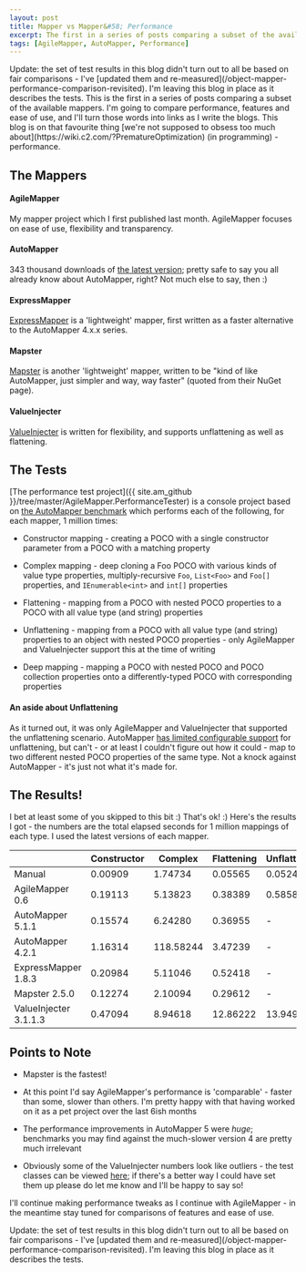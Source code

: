 ```yaml
---
layout: post
title: Mapper vs Mapper&#58; Performance
excerpt: The first in a series of posts comparing a subset of the available mappers. This blog is on that favourite thing we're not supposed to obsess too much about (in programming) - performance.
tags: [AgileMapper, AutoMapper, Performance]
---
```


<span class="updated">
Update: the set of test results in this blog didn't turn out to all be based on fair comparisons - 
I've [updated them and re-measured](/object-mapper-performance-comparison-revisited).
I'm leaving this blog in place as it describes the tests.
</span>

<span class="first">
This is the first in a series of posts comparing a subset of the available mappers. I'm going to 
compare performance, features and ease of use, and I'll turn those words into links as I write the 
blogs. This blog is on that favourite thing 
[we're not supposed to obsess too much about](https://wiki.c2.com/?PrematureOptimization) (in programming) -
performance.
</span>

## The Mappers

#### AgileMapper

My mapper project which I first published last month. AgileMapper focuses on ease of use, flexibility and transparency.

#### AutoMapper

343 thousand downloads of [the latest version](https://www.nuget.org/packages/AutoMapper); pretty 
safe to say you all already know about AutoMapper, right? Not much else to say, then :)

#### ExpressMapper

[ExpressMapper](https://www.nuget.org/packages/Expressmapper) is a 'lightweight' mapper, first 
written as a faster alternative to the AutoMapper 4.x.x series.

#### Mapster

[Mapster](https://www.nuget.org/packages/Mapster) is another 'lightweight' mapper, written to be 
"kind of like AutoMapper, just simpler and way, way faster" (quoted from their NuGet page).

#### ValueInjecter

[ValueInjecter](https://www.nuget.org/packages/ValueInjecter) is written for flexibility, and 
supports unflattening as well as flattening.

## The Tests

[The performance test project]({{ site.am_github }}/tree/master/AgileMapper.PerformanceTester) is a 
console project based on [the AutoMapper benchmark](https://github.com/AutoMapper/AutoMapper/tree/master/src/Benchmark)
which performs each of the following, for each mapper, 1 million times:

- Constructor mapping - creating a POCO with a single constructor parameter from a POCO with a 
  matching property

- Complex mapping - deep cloning a Foo POCO with various kinds of value type properties, 
  multiply-recursive `Foo`, `List<Foo>` and `Foo[]` properties, and `IEnumerable<int>` and 
  `int[]` properties

- Flattening - mapping from a POCO with nested POCO properties to a POCO with all value type (and 
  string) properties

- Unflattening - mapping from a POCO with all value type (and string) properties to an object with 
  nested POCO properties - only AgileMapper and ValueInjecter support this at the time of writing

- Deep mapping - mapping a POCO with nested POCO and POCO collection properties onto a 
  differently-typed POCO with corresponding properties

#### An aside about Unflattening

As it turned out, it was only AgileMapper and ValueInjecter that supported the unflattening 
scenario. AutoMapper [has limited configurable support](https://stackoverflow.com/questions/3145062/using-automapper-to-unflatten-a-dto)
for unflattening, but can't - or at least I couldn't figure out how it could - map to two different 
nested POCO properties of the same type. Not a knock against AutoMapper - it's just not what it's 
made for.

## The Results!

I bet at least some of you skipped to this bit :) That's ok! :) Here's the results I got - the numbers are the total elapsed seconds for 1 million mappings of each type. I used the latest versions of each mapper.

|                         | Constructor | Complex   | Flattening | Unflattening | Deep     |
|-------------------------|-------------|-----------|------------|--------------|----------|
| Manual                  |     0.00909 |   1.74734 |    0.05565 |      0.05247 |  0.50256 |
| AgileMapper 0.6         |     0.19113 |   5.13823 |    0.38389 |      0.58581 |  1.17215 |
| AutoMapper 5.1.1        |     0.15574 |   6.24280 |    0.36955 |            - |  0.95390 |
| AutoMapper 4.2.1        |     1.16314 | 118.58244 |    3.47239 |            - | 23.18986 |
| ExpressMapper 1.8.3     |     0.20984 |   5.11046 |    0.52418 |            - |  1.58197 |
| Mapster 2.5.0           |     0.12274 |   2.10094 |    0.29612 |            - |  0.85356 |
| ValueInjecter 3.1.1.3   |     0.47094 |   8.94618 |   12.86222 |     13.94930 | 27.99192 |

## Points to Note

- Mapster is the fastest!
 
- At this point I'd say AgileMapper's performance is 'comparable' - faster than some, slower than 
  others. I'm pretty happy with that having worked on it as a pet project over the last 6ish months

- The performance improvements in AutoMapper 5 were *huge*; benchmarks you may find against the 
  much-slower version 4 are pretty much irrelevant

- Obviously some of the ValueInjecter numbers look like outliers - the test classes can be viewed 
  [here](https://www.github.com/agileobjects/AgileMapper/tree/master/AgileMapper.PerformanceTester/ConcreteMappers/ValueInjecter);
  if there's a better way I could have set them up please do let me know and I'll be happy to say 
  so!

I'll continue making performance tweaks as I continue with AgileMapper - in the meantime stay tuned for comparisons of features and ease of use.

<span class="updated">
Update: the set of test results in this blog didn't turn out to all be based on fair comparisons - 
I've [updated them and re-measured](/object-mapper-performance-comparison-revisited).
I'm leaving this blog in place as it describes the tests.
</span>